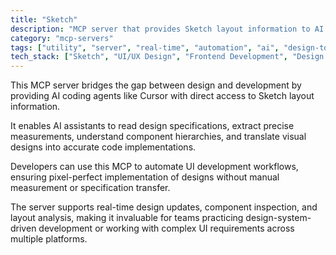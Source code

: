 ```yaml
---
title: "Sketch"
description: "MCP server that provides Sketch layout information to AI coding agents, enabling precise UI implementation from design specs."
category: "mcp-servers"
tags: ["utility", "server", "real-time", "automation", "ai", "design-to-code", "layout-analysis"]
tech_stack: ["Sketch", "UI/UX Design", "Frontend Development", "Design Systems", "Automated Code Generation", "Component Inspection"]
---
```


This MCP server bridges the gap between design and development by providing AI coding agents like Cursor with direct access to Sketch layout information. 

It enables AI assistants to read design specifications, extract precise measurements, understand component hierarchies, and translate visual designs into accurate code implementations.

Developers can use this MCP to automate UI development workflows, ensuring pixel-perfect implementation of designs without manual measurement or specification transfer. 

The server supports real-time design updates, component inspection, and layout analysis, making it invaluable for teams practicing design-system-driven development or working with complex UI requirements across multiple platforms.